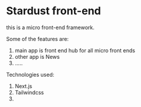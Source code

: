 # Stardust front-end

this is a micro front-end framework. 

Some of the features are:

1. main app is front end hub for all micro front ends
2. other app is News 
3. .....

Technologies used:
1. Next.js
2. Tailwindcss
3. 